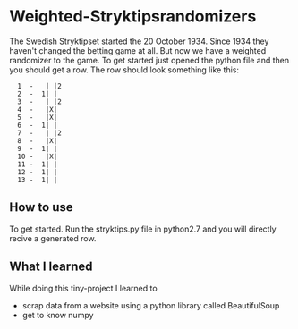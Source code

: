 # Weighted-Stryktipsrandomizers
The Swedish Stryktipset started the 20 October 1934. Since 1934 they haven't changed the betting game at all. But now we have a weighted randomizer to the game. To get started just opened the python file and then you should get a row.
The row should look something like this:
```
  1  -   | |2
  2  -  1| |
  3  -   | |2
  4  -   |X|
  5  -   |X|
  6  -  1| |
  7  -   | |2
  8  -   |X|
  9  -  1| |
  10 -   |X|
  11 -  1| |
  12 -  1| |
  13 -  1| |
```
## How to use
To get started.
Run the stryktips.py file in python2.7 and you will directly recive a generated row.

## What I learned
While doing this tiny-project I learned to 
- scrap data from a website using a python library called BeautifulSoup
- get to know numpy
